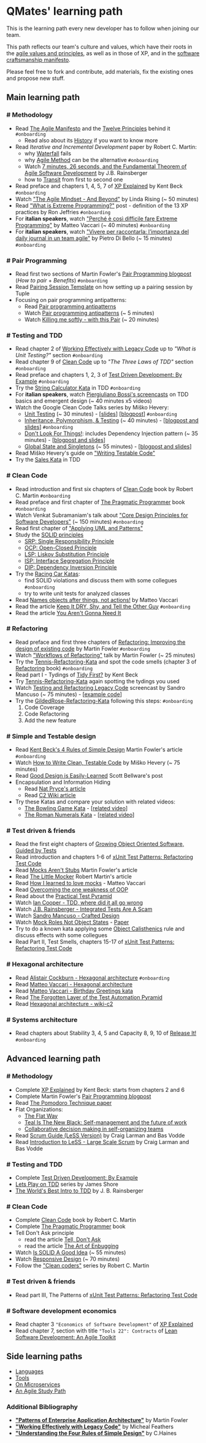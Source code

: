 # QMates' learning path

This is the learning path every new developer has to follow when joining our team.

This path reflects our team's culture and values, which have their roots in the [agile values and principles](http://agilemanifesto.org/), as well as in those of XP, and in the [software craftsmanship manifesto](http://manifesto.softwarecraftsmanship.org/).

Please feel free to fork and contribute, add materials, fix the existing ones and propose new stuff.

## Main learning path

### # Methodology
* Read [The Agile Manifesto](https://agilemanifesto.org/) and the [Twelve Principles](https://agilemanifesto.org/principles.html) behind it ```#onboarding```
  * Read also about its [History](https://agilemanifesto.org/history.html) if you want to know more
* Read _Iterative and Incremental Development_ paper by Robert C. Martin:
  * why [Waterfall](https://condor.depaul.edu/dmumaugh/readings/handouts/IS375/IIDI.pdf) fails
  * why [Agile Method](https://condor.depaul.edu/dmumaugh/readings/handouts/IS375/IIDII.pdf) can be the alternative ```#onboarding```
  * Watch [7 minutes, 26 seconds, and the Fundamental Theorem of Agile Software Development](https://www.youtube.com/watch?v=WSes_PexXcA) by J.B. Rainsberger
  * how to [Transit](https://condor.depaul.edu/dmumaugh/readings/handouts/IS375/IIDIII.pdf) from first to second one
* Read preface and chapters 1, 4, 5, 7 of [XP Explained](https://www.amazon.com/Extreme-Programming-Explained-Embrace-Change/dp/0201616416) by Kent Beck ```#onboarding```
* Watch ["The Agile Mindset - And Beyond"](https://www.youtube.com/watch?v=C13JC_YP2Q8) by Linda Rising (~ 50 minutes)
* Read ["What is Extreme Programming?"](https://ronjeffries.com/xprog/what-is-extreme-programming/) post - definition of the 13 XP practices by Ron Jeffries ```#onboarding```
* For __italian speakers__, watch ["Perché è così difficile fare Extreme Programming"](https://vimeo.com/113090009) by Matteo Vaccari (~ 40 minutes) ```#onboarding```
* For __italian speakers__, watch ["Vivere per raccontarla: l’importanza del daily journal in un team agile"](https://vimeo.com/195952480) by Pietro Di Bello (~ 15 minutes) ```#onboarding```

### # Pair Programming
* Read first two sections of Martin Fowler's [Pair Programming blogpost](https://martinfowler.com/articles/on-pair-programming.html) (_How to pair_ + _Benefits_) ```#onboarding```
* Read [Pairing Session Template](https://tuple.app/pair-programming-guide/template) on how setting up a pairing session by Tuple
* Focusing on pair programming antipatterns:
  - Read [Pair programming antipatterns](https://tuple.app/pair-programming-guide/antipatterns)
  - Watch [Pair programming antipatterns](https://www.youtube.com/watch?v=ReuFZYtGeCc) (~ 5 minutes)
  - Watch [Killing me softly - with this Pair](https://www.infoq.com/presentations/pair-programming-play/) (~ 20 minutes)

### # Testing and TDD
* Read chapter 2 of [Working Effectively with Legacy Code](https://www.amazon.com/Working-Effectively-Legacy-Code-EFFECT-ebook/dp/B005OYHF0A?qid=1698919236&sr=8-1) up to _"What is Unit Testing?"_ section ```#onboarding```
* Read chapter 9 of [Clean Code](http://www.amazon.com/Clean-Code-Handbook-Software-Craftsmanship/dp/0132350882) up to _"The Three Laws of TDD"_ section ```#onboarding```
* Read preface and chapters 1, 2, 3 of [Test Driven Development: By Example](https://www.amazon.com/Test-Driven-Development-Kent-Beck/dp/0321146530) ```#onboarding```
* Try the [String Calculator Kata](https://github.com/qmates-tech/string-calculator-kata) in TDD ```#onboarding```
* For __italian speakers__, watch [Piergiuliano Bossi's screencasts](https://www.youtube.com/channel/UCKu3XCVh7pe06khn4N1uCiQ) on TDD basics and emergent design (~ 40 minutes x5 videos)
* Watch the Google Clean Code Talks series by Miško Hevery:
  - [Unit Testing](http://www.youtube.com/watch?v=wEhu57pih5w) (~ 30 minutes) - [[slides](https://docs.google.com/presentation/d/1mZsq0WljEfgIR9Df_IcW0VQfNl-Pk_cEBR3i9id-eR4/present#slide=id.i0)] [[blogpost](http://misko.hevery.com/2008/11/04/clean-code-talks-unit-testing/)] ```#onboarding```
  - [Inheritance, Polymorphism, & Testing](https://www.youtube.com/watch?v=4F72VULWFvc) (~ 40 minutes) - [[blogpost and slides](http://misko.hevery.com/2008/12/08/clean-code-talks-inheritance-polymorphism-testing/)] ```#onboarding```
  - [Don't Look For Things!](https://www.youtube.com/watch?v=RlfLCWKxHJ0): includes Dependency Injection pattern (~ 35 minutes) - [[blogpost and slides](http://misko.hevery.com/2008/11/11/clean-code-talks-dependency-injection/)]
  - [Global State and Singletons](https://www.youtube.com/watch?v=-FRm3VPhseI) (~ 55 minutes) - [[blogpost and slides](http://misko.hevery.com/2008/11/21/clean-code-talks-global-state-and-singletons/)]
* Read Miško Hevery's guide on ["Writing Testable Code"](https://web.archive.org/web/20230531093323/http://misko.hevery.com/code-reviewers-guide/)
* Try the [Sales Kata](https://github.com/xpeppers/sales-taxes-problem) in TDD

### # Clean Code
* Read introduction and first six chapters of [Clean Code](http://www.amazon.com/Clean-Code-Handbook-Software-Craftsmanship/dp/0132350882) book by Robert C. Martin ```#onboarding```
* Read preface and first chapter of [The Pragmatic Programmer](https://www.amazon.it/Pragmatic-Programmer-Journeyman-Master/dp/020161622X/) book ```#onboarding```
* Watch Venkat Subramaniam's talk about ["Core Design Principles for Software Developers"](https://www.youtube.com/watch?v=llGgO74uXMI) (~ 150 minutes) ```#onboarding```
* Read first chapter of ["Applying UML and Patterns"](http://www.amazon.com/Applying-UML-Patterns-Introduction-Object-Oriented/dp/0131489062)
* Study the [SOLID principles](http://butunclebob.com/ArticleS.UncleBob.PrinciplesOfOod)
  * [SRP: Single Responsibility Principle](https://docs.google.com/open?id=0ByOwmqah_nuGNHEtcU5OekdDMkk)
  * [OCP: Open-Closed Principle](http://docs.google.com/a/cleancoder.com/viewer?a=v&pid=explorer&chrome=true&srcid=0BwhCYaYDn8EgN2M5MTkwM2EtNWFkZC00ZTI3LWFjZTUtNTFhZGZiYmUzODc1&hl=en)
  * [LSP: Liskov Substitution Principle](http://docs.google.com/a/cleancoder.com/viewer?a=v&pid=explorer&chrome=true&srcid=0BwhCYaYDn8EgNzAzZjA5ZmItNjU3NS00MzQ5LTkwYjMtMDJhNDU5ZTM0MTlh&hl=en)
  * [ISP: Interface Segregation Principle](http://docs.google.com/a/cleancoder.com/viewer?a=v&pid=explorer&chrome=true&srcid=0BwhCYaYDn8EgOTViYjJhYzMtMzYxMC00MzFjLWJjMzYtOGJiMDc5N2JkYmJi&hl=en)
  * [DIP: Dependency Inversion Principle](http://docs.google.com/a/cleancoder.com/viewer?a=v&pid=explorer&chrome=true&srcid=0BwhCYaYDn8EgMjdlMWIzNGUtZTQ0NC00ZjQ5LTkwYzQtZjRhMDRlNTQ3ZGMz&hl=en)
* Try the [Racing Car Katas](https://github.com/emilybache/Racing-Car-Katas):
  * find SOLID violations and discuss them with some collegues ```#onboarding```
  * try to write unit tests for analyzed classes
* Read [Names objects after things, not actions!](http://matteo.vaccari.name/blog/archives/743) by Matteo Vaccari
* Read the article [Keep It DRY, Shy, and Tell the Other Guy](http://media.pragprog.com/articles/may_04_oo1.pdf) ```#onboarding```
* Read the article [You Aren't Gonna Need It](http://wiki.c2.com/?YouArentGonnaNeedIt)

### # Refactoring
* Read preface and first three chapters of [Refactoring: Improving the design of existing code](http://www.amazon.com/Refactoring-Improving-Design-Existing-Code/dp/0201485672) by Martin Fowler ```#onboarding```
* Watch ["Workflows of Refactoring"](https://www.youtube.com/watch?v=vqEg37e4Mkw) talk by Martin Fowler (~ 25 minutes)
* Try the [Tennis-Refactoring-Kata](https://github.com/emilybache/Tennis-Refactoring-Kata) and spot the code smells (chapter 3 of [Refactoring](http://www.amazon.com/Refactoring-Improving-Design-Existing-Code/dp/0201485672) book) ```#onboarding```
* Read part I - Tydings of [Tidy First?](https://www.amazon.it/Tidy-First-Personal-Exercise-Empirical/dp/1098151240) by Kent Beck
* Try [Tennis-Refactoring-Kata](https://github.com/emilybache/Tennis-Refactoring-Kata) again spotting the tydings you used 
* Watch [Testing and Refactoring Legacy Code](https://www.youtube.com/watch?v=_NnElPO5BU0) screencast by Sandro Mancuso (~ 75 minutes) - [[example code](https://github.com/sandromancuso/trip-service-kata)]
* Try the [GildedRose-Refactoring-Kata](https://github.com/qmates-tech/GildedRose-Refactoring-Kata) following this steps: ```#onboarding```
  1. Code Coverage
  2. Code Refactoring
  3. Add the new feature

### # Simple and Testable design
* Read [Kent Beck's 4 Rules of Simple Design](https://martinfowler.com/bliki/BeckDesignRules.html) Martin Fowler's article ```#onboarding```
* Watch [How to Write Clean, Testable Code](https://www.youtube.com/watch?v=XcT4yYu_TTs) by Miško Hevery (~ 75 minutes)
* Read [Good Design is Easily-Learned](http://blog.scottbellware.com/2009/01/good-design-is-easily-learned.html) Scott Bellware's post
* Encapsulation and Information Hiding
  * Read [Nat Pryce's article](http://www.natpryce.com/articles/000498.html)
  * Read [C2 Wiki article](http://c2.com/cgi/wiki?EncapsulationIsNotInformationHiding)
* Try these Katas and compare your solution with related videos:
  * [The Bowling Game Kata](http://butunclebob.com/ArticleS.UncleBob.TheBowlingGameKata) - [[related video](https://www.youtube.com/watch?v=OPGTPQ4kURU)]
  * [The Roman Numerals Kata](https://web.archive.org/web/20180602202843/http://www.codekatas.org/casts/roman-numerals-kata-with-audio-commentary) - [[related video](https://www.youtube.com/watch?v=vX-Yym7166Y)]

### # Test driven & friends
* Read the first eight chapters of [Growing Object Oriented Software, Guided by Tests](http://www.growing-object-oriented-software.com/)
* Read introduction and chapters 1-6 of [xUnit Test Patterns: Refactoring Test Code](https://www.amazon.com/xUnit-Test-Patterns-Refactoring-Code/dp/0131495054)
* Read [Mocks Aren't Stubs](http://martinfowler.com/articles/mocksArentStubs.html) Martin Fowler's article
* Read [The Little Mocker](https://blog.cleancoder.com/uncle-bob/2014/05/14/TheLittleMocker.html) Robert Martin's article
* Read [How I learned to love mocks](https://medium.com/@xpmatteo/how-i-learned-to-love-mocks-1-fb341b71328) - Matteo Vaccari
* Read [Overcoming the one weakness of OOP](http://blogs.ugidotnet.org/luKa/archive/2015/01/20/overcoming-the-one-weakness-of-oop.aspx)
* Read about the [Practical Test Pyramid](https://martinfowler.com/articles/practical-test-pyramid.html)
* Watch [Ian Cooper - TDD, where did it all go wrong](http://vimeo.com/68375232)
* Watch [J.B. Rainsberger - Integrated Tests Are A Scam](http://vimeo.com/80533536)
* Watch [Sandro Mancuso - Crafted Design](https://www.youtube.com/watch?v=dYvSaajboEs)
* Watch [Mock Roles Not Object States](http://www.infoq.com/news/2008/08/Mock-Roles-Pryce-and-Freeman) - [Paper](http://jmock.org/oopsla2004.pdf)
* Try to do a known kata applying some [Object Calisthenics](http://williamdurand.fr/2013/06/03/object-calisthenics/) rule and discuss effects with some collegues
* Read Part II, Test Smells, chapters 15-17 of [xUnit Test Patterns: Refactoring Test Code](https://www.amazon.com/xUnit-Test-Patterns-Refactoring-Code/dp/0131495054)

### # Hexagonal architecture
* Read [Alistair Cockburn - Hexagonal architecture](https://web.archive.org/web/20170916120520/http://alistair.cockburn.us/Hexagonal+architecture) ```#onboarding```
* Read [Matteo Vaccari - Hexagonal architecture](http://matteo.vaccari.name/blog/the-hexagonal-architecture)
* Read [Matteo Vaccari - Birthday Greetings kata](http://matteo.vaccari.name/blog/archives/154)
* Read [The Forgotten Layer of the Test Automation Pyramid](http://www.mountaingoatsoftware.com/blog/the-forgotten-layer-of-the-test-automation-pyramid)
* Read [Hexagonal architecture - wiki-c2](http://c2.com/cgi/wiki?HexagonalArchitecture)

### # Systems architecture
* Read chapters about Stability 3, 4, 5 and Capacity 8, 9, 10 of [Release It!](https://pragprog.com/book/mnee/release-it) ```#onboarding```

## Advanced learning path

### # Methodology
* Complete [XP Explained](https://www.amazon.com/Extreme-Programming-Explained-Embrace-Change/dp/0201616416) by Kent Beck: starts from chapters 2 and 6
* Complete Martin Fowler's [Pair Programming blogpost](https://martinfowler.com/articles/on-pair-programming.html)
* Read [The Pomodoro Technique paper](http://friend.ucsd.edu/reasonableexpectations/downloads/Cirillo%20--%20Pomodoro%20Technique.pdf)
* Flat Organizations:
   * [The Flat Way](https://link.medium.com/E4kjMXajO3)
   * [Teal Is The New Black: Self-management and the future of work](https://management30.com/blog/teal-organization-self-management-future-of-work/)
   * [Collaborative decision making in self-organizing teams](https://www.agilebusinessday.com/2019/09/26/collaborative-decision-making-in-self-organizing-teams-abd19-lorenzo-massacci/)
* Read [Scrum Guide (LeSS Version)](https://less.works/less/scrum-guide) by Craig Larman and Bas Vodde
* Read [Introduction to LeSS - Large Scale Scrum](https://less.works/less/framework/introduction) by Craig Larman and Bas Vodde
 
### # Testing and TDD
* Complete [Test Driven Development: By Example](https://www.amazon.com/Test-Driven-Development-Kent-Beck/dp/0321146530)
* [Lets Play on TDD](http://www.jamesshore.com/Blog/Lets-Play) series by James Shore
* [The World's Best Intro to TDD](http://online-training.jbrains.ca/p/wbitdd-01) by J. B. Rainsberger

### # Clean Code
* Complete [Clean Code](http://www.amazon.com/Clean-Code-Handbook-Software-Craftsmanship/dp/0132350882) book by Robert C. Martin
* Complete [The Pragmatic Programmer](https://www.amazon.it/Pragmatic-Programmer-Journeyman-Master/dp/020161622X/) book
* Tell Don't Ask principle
  * read the article [Tell, Don't Ask](http://archive.is/Bk10R/)
  * read the article [The Art of Enbugging](http://media.pragprog.com/articles/jan_03_enbug.pdf)
* Watch [Is SOLID A Good Idea](http://vimeo.com/20388419) (~ 55 minutes)
* Watch [Responsive Design](http://www.infoq.com/presentations/responsive-design) (~ 70 minutes)
* Follow the ["Clean coders"](http://cleancoders.com/) series by Robert C. Martin

### # Test driven & friends
* Read part III, The Patterns of [xUnit Test Patterns: Refactoring Test Code](https://www.amazon.com/xUnit-Test-Patterns-Refactoring-Code/dp/0131495054)

### # Software development economics
* Read chapter 3 ```"Economics of Software Development"``` of [XP Explained](https://www.amazon.com/Extreme-Programming-Explained-Embrace-Change/dp/0201616416)
* Read chapter 7, section with title ```"Tools 22": Contracts``` of [Lean Software Development: An Agile Toolkit](https://www.amazon.com/Lean-Software-Development-Agile-Toolkit/dp/0321150783)

## Side learning paths
* [Languages](study-path/languages)
* [Tools](study-path/tools)
* [On Microservices](study-path/microservices)
* [An Agile Study Path](study-path/agile)

### Additional Bibliography
* [__"Patterns of Enterprise Application Architecture"__](http://www.amazon.it/Patterns-Enterprise-Application-Architecture-Martin/dp/0321127420) by Martin Fowler
* [__"Working Effectively with Legacy Code"__](http://www.amazon.com/Working-Effectively-Legacy-Michael-Feathers/dp/0131177052) by Micheal Feathers
* [__"Understanding the Four Rules of Simple Design"__](https://leanpub.com/4rulesofsimpledesign) by C.Haines
